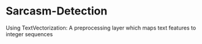 # Sarcasm-Detection
Using TextVectorization: A preprocessing layer which maps text features to integer sequences
